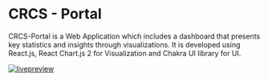 
# CRCS - Portal

CRCS-Portal is a Web Application which includes a dashboard that presents key
statistics and insights through visualizations. It is developed using React.js, React Chart.js 2 for
Visualization and Chakra UI library for UI.


[![livepreview](https://img.shields.io/badge/'live%20preview'-20B2AA?style=for-the-badge)](https://mokshagnav.github.io/crcs-portal/)
